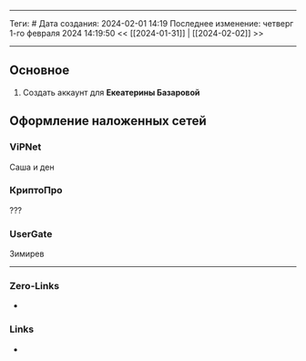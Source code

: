___
Теги: #
Дата создания: 2024-02-01 14:19 
Последнее изменение: четверг 1-го февраля 2024 14:19:50
<< [[2024-01-31]] | [[2024-02-02]] >> 
___
## Основное

1. Создать аккаунт для **Екеатерины Базаровой**

## Оформление наложенных сетей

### ViPNet
Саша и ден
### КриптоПро
???
### UserGate
Зимирев


___
### Zero-Links
- 

### Links
- 
